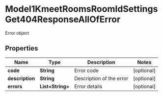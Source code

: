 

# Model1KmeetRoomsRoomIdSettingsGet404ResponseAllOfError

Error object

## Properties

| Name | Type | Description | Notes |
|------------ | ------------- | ------------- | -------------|
|**code** | **String** | Error code |  [optional] |
|**description** | **String** | Description of the error |  [optional] |
|**errors** | **List&lt;String&gt;** | Error details |  [optional] |



